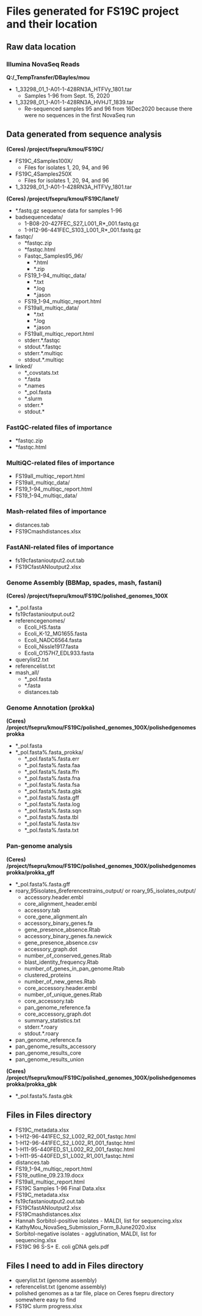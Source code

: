 # Files generated for FS19C project and their location

## Raw data location
### Illumina NovaSeq Reads
**Q:/_TempTransfer/DBayles/mou**
* 1_33298_01_1-A01-1-428RN3A_HTFVy_1801.tar
  * Samples 1-96 from Sept. 15, 2020
* 1_33298_01_1-A01-1-428RN3A_HVHJT_1839.tar
  * Re-sequenced samples 95 and 96 from 16Dec2020 because there were no sequences in the first NovaSeq run

## Data generated from sequence analysis
**(Ceres) /project/fsepru/kmou/FS19C/**
* FS19C_4Samples100X/
  * Files for isolates 1, 20, 94, and 96
* FS19C_4Samples250X
  * Files for isolates 1, 20, 94, and 96
* 1_33298_01_1-A01-1-428RN3A_HTFVy_1801.tar

**(Ceres) /project/fsepru/kmou/FS19C/lane1/**
* *.fastq.gz sequence data for samples 1-96
* badsequencedata/
  * 1-B08-20-427FEC_S27_L001_R*_001.fastq.gz
  * 1-H12-96-441FEC_S103_L001_R*_001.fastq.gz
* fastqc/
  * *fastqc.zip
  * *fastqc.html
  * Fastqc_Samples95_96/
    * *.html
    * *.zip
  * FS19_1-94_multiqc_data/
    * *.txt
    * *.log
    * *.jason
  * FS19_1-94_multiqc_report.html
  * FS19all_multiqc_data/
    * *.txt
    * *.log
    * *.jason
  * FS19all_multiqc_report.html
  * stderr.*.fastqc
  * stdout.*.fastqc
  * stderr.*.multiqc
  * stdout.*.multiqc
* linked/
  * *_covstats.txt
  * *.fasta
  * *.names
  * *_pol.fasta
  * *.slurm
  * stderr.*
  * stdout.*

### FastQC-related files of importance
* *fastqc.zip
* *fastqc.html

### MultiQC-related files of importance
* FS19all_multiqc_report.html
* FS19all_multiqc_data/
* FS19_1-94_multiqc_report.html
* FS19_1-94_multiqc_data/

### Mash-related files of importance
* distances.tab
* FS19Cmashdistances.xlsx

### FastANI-related files of importance
* fs19cfastanioutput2.out.tab
* FS19CfastANIoutput2.xlsx

### Genome Assembly (BBMap, spades, mash, fastani)
**(Ceres) /project/fsepru/kmou/FS19C/polished_genomes_100X**
* *_pol.fasta
* fs19cfastanioutput.out2
* referencegenomes/
  * Ecoli_HS.fasta  
  * Ecoli_K-12_MG1655.fasta  
  * Ecoli_NADC6564.fasta  
  * Ecoli_Nissle1917.fasta  
  * Ecoli_O157H7_EDL933.fasta
* querylist2.txt
* referencelist.txt
* mash_all/
  * *_pol.fasta
  * *.fasta
  * distances.tab

### Genome Annotation (prokka)
**(Ceres) /project/fsepru/kmou/FS19C/polished_genomes_100X/polishedgenomesprokka**
* *_pol.fasta
* *_pol.fasta%.fasta_prokka/
  * *_pol.fasta%.fasta.err
  * *_pol.fasta%.fasta.faa
  * *_pol.fasta%.fasta.ffn
  * *_pol.fasta%.fasta.fna
  * *_pol.fasta%.fasta.fsa
  * *_pol.fasta%.fasta.gbk
  * *_pol.fasta%.fasta.gff
  * *_pol.fasta%.fasta.log
  * *_pol.fasta%.fasta.sqn
  * *_pol.fasta%.fasta.tbl
  * *_pol.fasta%.fasta.tsv
  * *_pol.fasta%.fasta.txt

### Pan-genome analysis
**(Ceres) /project/fsepru/kmou/FS19C/polished_genomes_100X/polishedgenomesprokka/prokka_gff**
* *_pol.fasta%.fasta.gff
* roary_95isolates_6referencestrains_output/ or roary_95_isolates_output/
  * accessory.header.embl			
  * core_alignment_header.embl
  * accessory.tab				
  * core_gene_alignment.aln
  * accessory_binary_genes.fa		
  * gene_presence_absence.Rtab
  * accessory_binary_genes.fa.newick
  * gene_presence_absence.csv
  * accessory_graph.dot			
  * number_of_conserved_genes.Rtab
  * blast_identity_frequency.Rtab		
  * number_of_genes_in_pan_genome.Rtab
  * clustered_proteins			
  * number_of_new_genes.Rtab
  * core_accessory.header.embl		
  * number_of_unique_genes.Rtab
  * core_accessory.tab			
  * pan_genome_reference.fa
  * core_accessory_graph.dot		
  * summary_statistics.txt
  * stderr.*.roary
  * stdout.*.roary
* pan_genome_reference.fa
* pan_genome_results_accessory
* pan_genome_results_core
* pan_genome_results_union

**(Ceres) /project/fsepru/kmou/FS19C/polished_genomes_100X/polishedgenomesprokka/prokka_gbk**
* *_pol.fasta%.fasta.gbk

## Files in Files directory
* FS19C_metadata.xlsx
* 1-H12-96-441FEC_S2_L002_R2_001_fastqc.html
* 1-H12-96-441FEC_S2_L002_R1_001_fastqc.html
* 1-H11-95-440FED_S1_L002_R2_001_fastqc.html
* 1-H11-95-440FED_S1_L002_R1_001_fastqc.html
* distances.tab
* FS19_1-94_multiqc_report.html
* FS19_outline_09.23.19.docx
* FS19all_multiqc_report.html
* FS19C Samples 1-96 Final Data.xlsx
* FS19C_metadata.xlsx
* fs19cfastanioutput2.out.tab
* FS19CfastANIoutput2.xlsx
* FS19Cmashdistances.xlsx
* Hannah Sorbitol-positive isolates - MALDI, list for sequencing.xlsx
* KathyMou_NovaSeq_Submission_Form_8June2020.xlsx
* Sorbitol-negative isolates - agglutination, MALDI, list for sequencing.xlsx
* FS19C 96 S-S+ E. coli gDNA gels.pdf

## Files I need to add in Files directory
* querylist.txt (genome assembly)
* referencelist.txt (genome assembly)
* polished genomes as a tar file, place on Ceres fsepru directory somewhere easy to find
* FS19C slurm progress.xlsx
